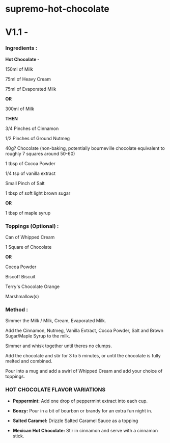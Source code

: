 # supremo-hot-chocolate

# **V1.1 -**

### Ingredients :

**Hot Chocolate -**

150ml of Milk 

75ml of Heavy Cream 

75ml of Evaporated Milk 

**OR**

300ml of Milk 

**THEN**

3/4 Pinches of Cinnamon

1/2 Pinches of Ground Nutmeg

40g? Chocolate (non-baking, potentially bourneville chocolate equivalent to roughly 7 squares around 50-60)

1 tbsp of Cocoa Powder 

1/4 tsp of vanilla extract

Small Pinch of Salt

1 tbsp of soft light brown sugar 

**OR** 

1 tbsp of maple syrup




### Toppings (Optional) :

Can of Whipped Cream

1 Square of Chocolate  

**OR** 

Cocoa Powder

Biscoff Biscuit

Terry's Chocolate Orange

Marshmallow(s)


### Method :

Simmer the Milk / Milk, Cream, Evaporated Milk. 

Add the Cinnamon, Nutmeg, Vanilla Extract, Cocoa Powder, Salt and Brown Sugar/Maple Syrup to the milk. 

Simmer and whisk together until theres no clumps.

Add the chocolate and stir for 3 to 5 minutes, or until the chocolate is fully melted and combined.

Pour into a mug and add a swirl of Whipped Cream and add your choice of toppings.



### HOT CHOCOLATE FLAVOR VARIATIONS

* **Peppermint:** Add one drop of peppermint extract into each cup.

* **Boozy:** Pour in a bit of bourbon or brandy for an extra fun night in.

* **Salted Caramel:** Drizzle Salted Caramel Sauce as a topping 

* **Mexican Hot Chocolate:** Stir in cinnamon and serve with a cinnamon stick.
